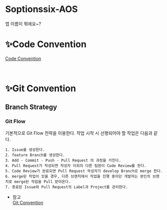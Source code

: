 # Soptionssix-AOS
앱 이름이 뭐에요~?

# ✨Code Convention
[Code Convention](https://azure-sawfish-822.notion.site/Code-convention-12ec748d180745238dea21850538cd72)

<br>

# ✨Git Convention
## Branch Strategy
### Git Flow

기본적으로 Git Flow 전략을 이용한다. 작업 시작 시 선행되어야 할 작업은 다음과 같다.

```
1. Issue를 생성한다.
2. feature Branch를 생성한다.
3. Add - Commit - Push - Pull Request 의 과정을 거친다.
4. Pull Request가 작성되면 작성자 이외의 다른 팀원이 Code Review를 한다.
5. Code Review가 완료되면 Pull Request 작성자가 develop Branch로 merge 한다.
6. merge된 작업이 있을 경우, 다른 브랜치에서 작업을 진행 중이던 개발자는 본인의 브랜치로 merge된 작업을 Pull 받아온다.
7. 종료된 Issue와 Pull Request의 Label과 Project를 관리한다.
```

* 참고 <br>
[Git Convention](https://azure-sawfish-822.notion.site/Git-Convention-7fe068db8e23471c980577c61f096b78)
